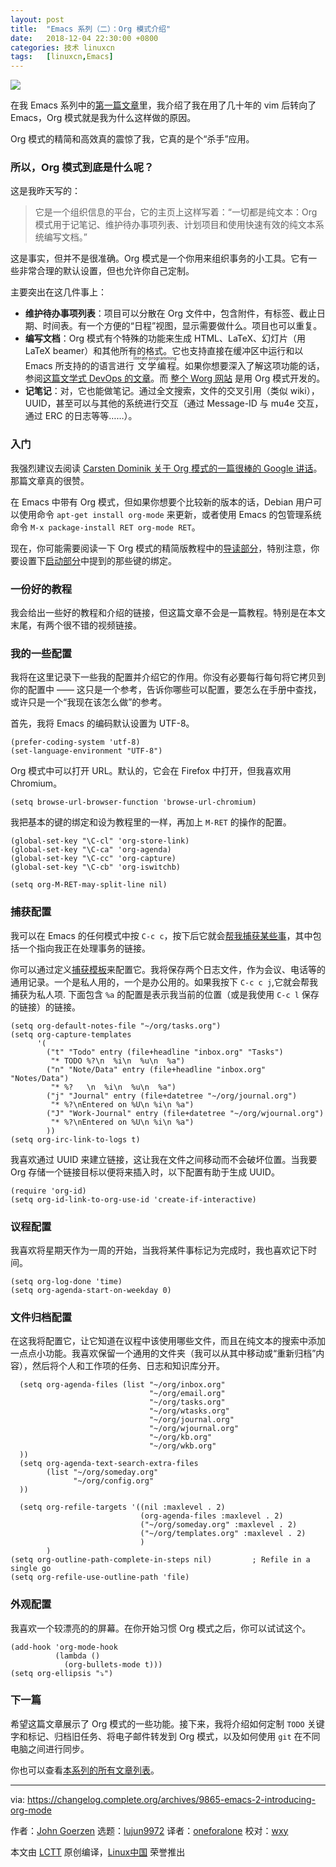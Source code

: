 ```yaml
---
layout: post
title:	"Emacs 系列（二）：Org 模式介绍"
date:	2018-12-04 22:30:00 +0800 
categories:	技术 linuxcn 
tags:	[linuxcn,Emacs]
---
```



![](/Asserts/Images//attachment/album/201812/04/222917qmi4mc9o34euemqr.png)


在我 Emacs 系列中的[第一篇文章](/article-10297-1.html)里，我介绍了我在用了几十年的 vim 后转向了 Emacs，Org 模式就是我为什么这样做的原因。


Org 模式的精简和高效真的震惊了我，它真的是个“杀手”应用。


### 所以，Org 模式到底是什么呢？


这是我昨天写的：



> 
> 它是一个组织信息的平台，它的主页上这样写着：“一切都是纯文本：Org 模式用于记笔记、维护待办事项列表、计划项目和使用快速有效的纯文本系统编写文档。”
> 
> 
> 


这是事实，但并不是很准确。Org 模式是一个你用来组织事务的小工具。它有一些非常合理的默认设置，但也允许你自己定制。


主要突出在这几件事上：


* **维护待办事项列表**：项目可以分散在 Org 文件中，包含附件，有标签、截止日期、时间表。有一个方便的“日程”视图，显示需要做什么。项目也可以重复。
* **编写文档**：Org 模式有个特殊的功能来生成 HTML、LaTeX、幻灯片（用 LaTeX beamer）和其他所有的格式。它也支持直接在缓冲区中运行和以 Emacs 所支持的的语言进行<ruby> 文学编程 <rt>  literate programming </rt></ruby>。如果你想要深入了解这项功能的话，参阅[这篇文学式 DevOps 的文章](http://www.howardism.org/Technical/Emacs/literate-devops.html)。而 [整个 Worg 网站](https://orgmode.org/worg/) 是用 Org 模式开发的。
* **记笔记**：对，它也能做笔记。通过全文搜索，文件的交叉引用（类似 wiki），UUID，甚至可以与其他的系统进行交互（通过 Message-ID 与 mu4e 交互，通过 ERC 的日志等等……）。


### 入门


我强烈建议去阅读 [Carsten Dominik 关于 Org 模式的一篇很棒的 Google 讲话](https://www.youtube.com/watch?v=oJTwQvgfgMM)。那篇文章真的很赞。


在 Emacs 中带有 Org 模式，但如果你想要个比较新的版本的话，Debian 用户可以使用命令 `apt-get install org-mode` 来更新，或者使用 Emacs 的包管理系统命令 `M-x package-install RET org-mode RET`。


现在，你可能需要阅读一下 Org 模式的精简版教程中的[导读部分](https://orgmode.org/guide/Introduction.html#Introduction)，特别注意，你要设置下[启动部分](https://orgmode.org/guide/Activation.html#Activation)中提到的那些键的绑定。


### 一份好的教程


我会给出一些好的教程和介绍的链接，但这篇文章不会是一篇教程。特别是在本文末尾，有两个很不错的视频链接。


### 我的一些配置


我将在这里记录下一些我的配置并介绍它的作用。你没有必要每行每句将它拷贝到你的配置中 —— 这只是一个参考，告诉你哪些可以配置，要怎么在手册中查找，或许只是一个“我现在该怎么做”的参考。


首先，我将 Emacs 的编码默认设置为 UTF-8。



```
(prefer-coding-system 'utf-8) 
(set-language-environment "UTF-8")
```

Org 模式中可以打开 URL。默认的，它会在 Firefox 中打开，但我喜欢用 Chromium。



```
(setq browse-url-browser-function 'browse-url-chromium)
```

我把基本的键的绑定和设为教程里的一样，再加上 `M-RET` 的操作的配置。



```
(global-set-key "\C-cl" 'org-store-link)
(global-set-key "\C-ca" 'org-agenda)
(global-set-key "\C-cc" 'org-capture)
(global-set-key "\C-cb" 'org-iswitchb)

(setq org-M-RET-may-split-line nil)
```

### 捕获配置


我可以在 Emacs 的任何模式中按 `C-c c`，按下后它就会[帮我捕获某些事](https://orgmode.org/guide/Capture.html#Capture)，其中包括一个指向我正在处理事务的链接。


你可以通过定义[捕获模板](https://orgmode.org/guide/Capture-templates.html#Capture-templates)来配置它。我将保存两个日志文件，作为会议、电话等的通用记录。一个是私人用的，一个是办公用的。如果我按下 `C-c c j`,它就会帮我捕获为私人项. 下面包含 `%a` 的配置是表示我当前的位置（或是我使用 `C-c l` 保存的链接）的链接。



```
(setq org-default-notes-file "~/org/tasks.org")
(setq org-capture-templates
      '(
        ("t" "Todo" entry (file+headline "inbox.org" "Tasks")
         "* TODO %?\n  %i\n  %u\n  %a")
        ("n" "Note/Data" entry (file+headline "inbox.org" "Notes/Data")
         "* %?   \n  %i\n  %u\n  %a")
        ("j" "Journal" entry (file+datetree "~/org/journal.org")
         "* %?\nEntered on %U\n %i\n %a")
        ("J" "Work-Journal" entry (file+datetree "~/org/wjournal.org")
         "* %?\nEntered on %U\n %i\n %a")
        ))
(setq org-irc-link-to-logs t)
```

我喜欢通过 UUID 来建立链接，这让我在文件之间移动而不会破坏位置。当我要 Org 存储一个链接目标以便将来插入时，以下配置有助于生成 UUID。



```
(require 'org-id)
(setq org-id-link-to-org-use-id 'create-if-interactive)
```

### 议程配置


我喜欢将星期天作为一周的开始，当我将某件事标记为完成时，我也喜欢记下时间。



```
(setq org-log-done 'time)
(setq org-agenda-start-on-weekday 0)
```

### 文件归档配置


在这我将配置它，让它知道在议程中该使用哪些文件，而且在纯文本的搜索中添加一点点小功能。我喜欢保留一个通用的文件夹（我可以从其中移动或“重新归档”内容），然后将个人和工作项的任务、日志和知识库分开。



```
  (setq org-agenda-files (list "~/org/inbox.org"
                               "~/org/email.org"
                               "~/org/tasks.org"
                               "~/org/wtasks.org"
                               "~/org/journal.org"
                               "~/org/wjournal.org"
                               "~/org/kb.org"
                               "~/org/wkb.org"
  ))
  (setq org-agenda-text-search-extra-files
        (list "~/org/someday.org"
              "~/org/config.org"
  ))

  (setq org-refile-targets '((nil :maxlevel . 2)
                             (org-agenda-files :maxlevel . 2)
                             ("~/org/someday.org" :maxlevel . 2)
                             ("~/org/templates.org" :maxlevel . 2)
                             )
        )
(setq org-outline-path-complete-in-steps nil)         ; Refile in a single go
(setq org-refile-use-outline-path 'file)
```

### 外观配置


我喜欢一个较漂亮的的屏幕。在你开始习惯 Org 模式之后，你可以试试这个。



```
(add-hook 'org-mode-hook
          (lambda ()
            (org-bullets-mode t)))
(setq org-ellipsis "⤵")
```

### 下一篇


希望这篇文章展示了 Org 模式的一些功能。接下来，我将介绍如何定制 `TODO` 关键字和标记、归档旧任务、将电子邮件转发到 Org 模式，以及如何使用 `git` 在不同电脑之间进行同步。


你也可以查看[本系列的所有文章列表](https://changelog.complete.org/archives/tag/emacs2018)。




---


via: <https://changelog.complete.org/archives/9865-emacs-2-introducing-org-mode>


作者：[John Goerzen](http://changelog.complete.org/archives/author/jgoerzen) 选题：[lujun9972](https://github.com/lujun9972) 译者：[oneforalone](https://github.com/oneforalone) 校对：[wxy](https://github.com/wxy)


本文由 [LCTT](https://github.com/LCTT/TranslateProject) 原创编译，[Linux中国](https://linux.cn/) 荣誉推出
